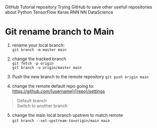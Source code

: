 GitHub Tutorial repository
Trying GitHub to save other usefull repositories about
  Python
  TensorFlow
  Keras
  RNN
  NN
  DataScience
   

# Git rename branch to Main
1. rename your local branch: <br>
 ``` git branch -m master main  ``` <br>
2. change the tracked branch <br>
 ``` git fetch -p origin   ``` <br>
 ``` git branch -u origin/master main  ``` <br>

3. Push the new branch to the remote repository
 ``` git push origin main ```

4. change the remote default repo going to:  https://github.com/[username]/[repo]/settings 
  > Default branch <br>
   > Switch to another branch <br>

5. change the main local branch upstrem to match remote <br>
 ``` git branch --set-upstream-to=origin/main main  ``` <br>
